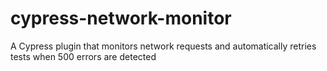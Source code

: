 # cypress-network-monitor
A Cypress plugin that monitors network requests and automatically retries tests when 500 errors are detected
